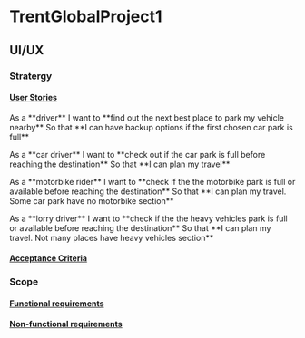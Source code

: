 # TrentGlobalProject1
## UI/UX
 ### Stratergy
  #### <ins> User Stories </ins>
    
  <p> As a **driver**
      I want to **find out the next best place to park my vehicle nearby**
      So that **I can have backup options if the first chosen car park is full** </p>

  <p> As a **car driver**
      I want to **check out if the car park is full before reaching the destination**
      So that **I can plan my travel** </p>

  <p> As a **motorbike rider**
      I want to **check if the the motorbike park is full or available before reaching the destination**
      So that **I can plan my travel. Some car park have no motorbike section** </p>

  <p> As a **lorry driver**
      I want to **check if the the heavy vehicles park is full or available before reaching the destination**
      So that **I can plan my travel. Not many places have heavy vehicles section** </p>

  #### <ins> Acceptance Criteria <ins>
  
  
  
  
  ### Scope
  #### <ins> Functional requirements</ins>
 
  #### <ins> Non-functional requirements</ins>
